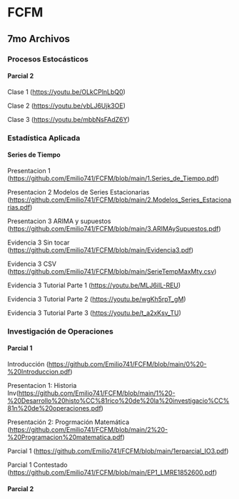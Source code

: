 # FCFM
## 7mo Archivos

### Procesos Estocásticos

#### Parcial 2 

Clase 1 (https://youtu.be/OLkCPlnLbQ0)

Clase 2 (https://youtu.be/vbLJ6Ujk3OE)

Clase 3 (https://youtu.be/mbbNsFAdZ6Y)

### Estadística Aplicada

#### Series de Tiempo

Presentacion 1 (https://github.com/Emilio741/FCFM/blob/main/1.Series_de_Tiempo.pdf)

Presentacion 2 Modelos de Series Estacionarias (https://github.com/Emilio741/FCFM/blob/main/2.Modelos_Series_Estacionarias.pdf)

Presentacion 3 ARIMA y supuestos (https://github.com/Emilio741/FCFM/blob/main/3.ARIMAySupuestos.pdf)

Evidencia 3  Sin tocar (https://github.com/Emilio741/FCFM/blob/main/Evidencia3.pdf)

Evidencia 3 CSV (https://github.com/Emilio741/FCFM/blob/main/SerieTempMaxMty.csv)

Evidencia 3 Tutorial Parte 1 (https://youtu.be/MLJ6iIL-REU)

Evidencia 3 Tutorial Parte 2 (https://youtu.be/wgKh5rpT_gM)

Evidencia 3 Tutorial Parte 3 (https://youtu.be/t_a2xKsv_TU)

### Investigación de Operaciones
#### Parcial 1
Introducción (https://github.com/Emilio741/FCFM/blob/main/0%20-%20Introduccion.pdf)

Presentacion 1: Historia Inv(https://github.com/Emilio741/FCFM/blob/main/1%20-%20Desarrollo%20histo%CC%81rico%20de%20la%20investigacio%CC%81n%20de%20operaciones.pdf)

Presentación 2: Progrmación Matemática (https://github.com/Emilio741/FCFM/blob/main/2%20-%20Programacion%20matematica.pdf)

Parcial 1 (https://github.com/Emilio741/FCFM/blob/main/1erparcial_IO3.pdf)

Parcial 1 Contestado (https://github.com/Emilio741/FCFM/blob/main/EP1_LMRE1852600.pdf)
#### Parcial 2

